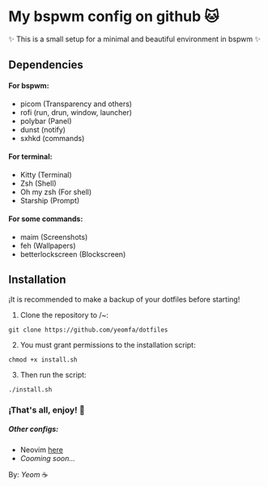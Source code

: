 # My bspwm config on github :cat:

:sparkles: This is a small setup for a minimal and beautiful environment in bspwm :sparkles:

## Dependencies

#### For bspwm:

- picom (Transparency and others)
- rofi (run, drun, window, launcher)
- polybar (Panel)
- dunst (notify)
- sxhkd (commands)

#### For terminal:

- Kitty (Terminal)
- Zsh (Shell)
- Oh my zsh (For shell)
- Starship (Prompt)

#### For some commands:

- maim (Screenshots)
- feh (Wallpapers)
- betterlockscreen (Blockscreen)

## Installation 

¡It is recommended to make a backup of your dotfiles before starting!

1. Clone the repository to /~:
```console
git clone https://github.com/yeomfa/dotfiles
```

2. You must grant permissions to the installation script:
```console
chmod +x install.sh
```
3. Then run the script:
```console
./install.sh
```
### ¡That's all, enjoy! :tada:

##### Other configs:
- Neovim [here](https://github.com/yeomfa/nvim-config)
- *Cooming soon...*

By: *Yeom* :coffee:
